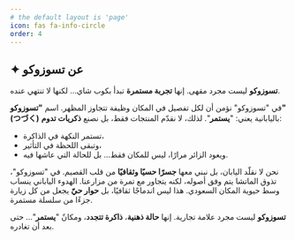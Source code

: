 ```yaml
---
# the default layout is 'page'
icon: fas fa-info-circle
order: 4
---
```


## ✦ عن تسوزوكو

**تسوزوكو** ليست مجرد مقهى.
إنها **تجربة مستمرة** تبدأ بكوب شاي... لكنها لا تنتهي عنده.

في "تسوزوكو" نؤمن أن لكل تفصيل في المكان وظيفة تتجاوز المظهر.
اسم **"تسوزوكو" (つづく)** باليابانية يعني: "**يستمر**".
لذلك، لا نقدّم المنتجات فقط، بل نصنع **ذكريات تدوم**:
- تستمر النكهة في الذاكرة،
- وتبقى اللحظة في التأثير،
- ويعود الزائر مرارًا، ليس للمكان فقط... بل للحالة التي عاشها فيه.

نحن لا نقلّد اليابان، بل نبني معها **جسرًا حسيًا وثقافيًا** من قلب القصيم.
في "تسوزوكو"، تذوق الماتشا يتم وفق أصوله، لكنه يتجاور مع تمرة من مزارعنا.
الهدوء الياباني ينساب وسط حيوية المكان السعودي.
هذا ليس اندماجًا ثقافيًا، بل **حوار حيّ** يجعل من كل زيارة جزءًا من سلسلة مستمرة.

**تسوزوكو** ليست مجرد علامة تجارية.
إنها **حالة ذهنية**،
**ذاكرة تتجدد**،
ومكانٌ "**يستمر**"... حتى بعد أن تغادره.
